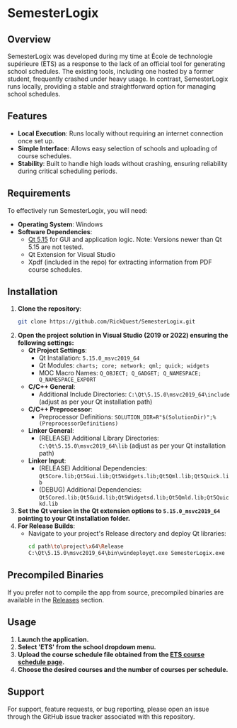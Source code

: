 
# SemesterLogix

## Overview
SemesterLogix was developed during my time at École de technologie supérieure (ETS) as a response to the lack of an official tool for generating school schedules. The existing tools, including one hosted by a former student, frequently crashed under heavy usage. In contrast, SemesterLogix runs locally, providing a stable and straightforward option for managing school schedules.

## Features
- **Local Execution**: Runs locally without requiring an internet connection once set up.
- **Simple Interface**: Allows easy selection of schools and uploading of course schedules.
- **Stability**: Built to handle high loads without crashing, ensuring reliability during critical scheduling periods.

## Requirements
To effectively run SemesterLogix, you will need:
- **Operating System**: Windows
- **Software Dependencies**:
  - [Qt 5.15](https://www.qt.io/download) for GUI and application logic. Note: Versions newer than Qt 5.15 are not tested.
  - Qt Extension for Visual Studio
  - Xpdf (included in the repo) for extracting information from PDF course schedules.

## Installation
1. **Clone the repository**:
   ```bash
   git clone https://github.com/RickQuest/SemesterLogix.git
   ```
2. **Open the project solution in Visual Studio (2019 or 2022) ensuring the following settings:**
   - **Qt Project Settings**: 
     - Qt Installation: `5.15.0_msvc2019_64`
     - Qt Modules: `charts; core; network; qml; quick; widgets`
     - MOC Macro Names: `Q_OBJECT; Q_GADGET; Q_NAMESPACE; Q_NAMESPACE_EXPORT`
   - **C/C++ General**:
     - Additional Include Directories: `C:\Qt\5.15.0\msvc2019_64\include` (adjust as per your Qt installation path)
   - **C/C++ Preprocessor**:
     - Preprocessor Definitions: `SOLUTION_DIR=R"$(SolutionDir)";%(PreprocessorDefinitions)`
   - **Linker General**:
     - (RELEASE) Additional Library Directories: `C:\Qt\5.15.0\msvc2019_64\lib` (adjust as per your Qt installation path)
   - **Linker Input**:
     - (RELEASE) Additional Dependencies: `Qt5Core.lib;Qt5Gui.lib;Qt5Widgets.lib;Qt5Qml.lib;Qt5Quick.lib`
     - (DEBUG) Additional Dependencies: `Qt5Cored.lib;Qt5Guid.lib;Qt5Widgetsd.lib;Qt5Qmld.lib;Qt5Quickd.lib`
3. **Set the Qt version in the Qt extension options to `5.15.0_msvc2019_64` pointing to your Qt installation folder.**
4. **For Release Builds**:
   - Navigate to your project's Release directory and deploy Qt libraries:
     ```bash
     cd path\to\project\x64\Release
     C:\Qt\5.15.0\msvc2019_64\bin\windeployqt.exe SemesterLogix.exe
     ```

## Precompiled Binaries
If you prefer not to compile the app from source, precompiled binaries are available in the [Releases](https://github.com/RickQuest/SemesterLogix/releases) section.

## Usage
1. **Launch the application.**
2. **Select 'ETS' from the school dropdown menu.**
3. **Upload the course schedule file obtained from the [ETS course schedule page](https://www.etsmtl.ca/etudier-a-lets/inscription-aux-cours/horaire-cours).**
4. **Choose the desired courses and the number of courses per schedule.**

## Support
For support, feature requests, or bug reporting, please open an issue through the GitHub issue tracker associated with this repository.
